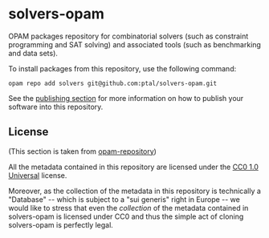 # solvers-opam

OPAM packages repository for combinatorial solvers (such as constraint programming and SAT solving) and associated tools (such as benchmarking and data sets).

To install packages from this repository, use the following command:

```
opam repo add solvers git@github.com:ptal/solvers-opam.git
```

See the [publishing section](ptal.github.io/contributing.html#publishing) for more information on how to publish your software into this repository.

## License

(This section is taken from [opam-repository](https://github.com/ocaml/opam-repository))

All the metadata contained in this repository are licensed under the
[CC0 1.0 Universal](http://creativecommons.org/publicdomain/zero/1.0/)
license.

Moreover, as the collection of the metadata in this repository is
technically a "Database" -- which is subject to a "sui generis" right
in Europe -- we would like to stress that even the *collection* of
the metadata contained in solvers-opam is licensed under CC0 and
thus the simple act of cloning solvers-opam is perfectly legal.
